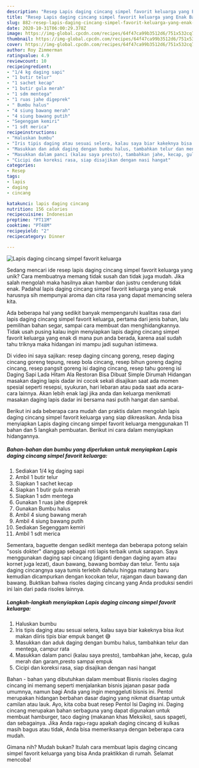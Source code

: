 ```yaml
---
description: "Resep Lapis daging cincang simpel favorit keluarga yang Enak Banget"
title: "Resep Lapis daging cincang simpel favorit keluarga yang Enak Banget"
slug: 882-resep-lapis-daging-cincang-simpel-favorit-keluarga-yang-enak-banget
date: 2020-10-31T06:00:29.378Z
image: https://img-global.cpcdn.com/recipes/64f47ca99b3512d6/751x532cq70/lapis-daging-cincang-simpel-favorit-keluarga-foto-resep-utama.jpg
thumbnail: https://img-global.cpcdn.com/recipes/64f47ca99b3512d6/751x532cq70/lapis-daging-cincang-simpel-favorit-keluarga-foto-resep-utama.jpg
cover: https://img-global.cpcdn.com/recipes/64f47ca99b3512d6/751x532cq70/lapis-daging-cincang-simpel-favorit-keluarga-foto-resep-utama.jpg
author: Roy Zimmerman
ratingvalue: 4.9
reviewcount: 10
recipeingredient:
- "1/4 kg daging sapi"
- "1 butir telur"
- "1 sachet kecap"
- "1 butir gula merah"
- "1 sdm mentega"
- "1 ruas jahe digeprek"
- " Bumbu halus"
- "4 siung bawang merah"
- "4 siung bawang putih"
- "Segenggam kemiri"
- "1 sdt merica"
recipeinstructions:
- "Haluskan bumbu"
- "Iris tipis daging atau sesuai selera, kalau saya biar kakeknya bisa ikut makan diiris tipis biar empuk banget 😅"
- "Masukkan dan aduk daging dengan bumbu halus, tambahkan telur dan mentega, campur rata"
- "Masukkan dalam panci (kalau saya presto), tambahkan jahe, kecap, gula merah dan garam,presto sampai empuk"
- "Cicipi dan koreksi rasa, siap disajikan dengan nasi hangat"
categories:
- Resep
tags:
- lapis
- daging
- cincang

katakunci: lapis daging cincang 
nutrition: 156 calories
recipecuisine: Indonesian
preptime: "PT11M"
cooktime: "PT48M"
recipeyield: "2"
recipecategory: Dinner

---
```



![Lapis daging cincang simpel favorit keluarga](https://img-global.cpcdn.com/recipes/64f47ca99b3512d6/751x532cq70/lapis-daging-cincang-simpel-favorit-keluarga-foto-resep-utama.jpg)

Sedang mencari ide resep lapis daging cincang simpel favorit keluarga yang unik? Cara membuatnya memang tidak susah dan tidak juga mudah. Jika salah mengolah maka hasilnya akan hambar dan justru cenderung tidak enak. Padahal lapis daging cincang simpel favorit keluarga yang enak harusnya sih mempunyai aroma dan cita rasa yang dapat memancing selera kita.

Ada beberapa hal yang sedikit banyak mempengaruhi kualitas rasa dari lapis daging cincang simpel favorit keluarga, pertama dari jenis bahan, lalu pemilihan bahan segar, sampai cara membuat dan menghidangkannya. Tidak usah pusing kalau ingin menyiapkan lapis daging cincang simpel favorit keluarga yang enak di mana pun anda berada, karena asal sudah tahu triknya maka hidangan ini mampu jadi suguhan istimewa.

Di video ini saya sajikan: resep daging cincang goreng, resep daging cincang goreng tepung, resep bola cincang, resep bihun goreng daging cincang, resep pangsit goreng isi daging cincang, resep tahu goreng isi Daging Sapi Lada Hitam Ala Restoran Bisa Dibuat Simple Dirumah Hidangan masakan daging lapis dadar ini cocok sekali disajikan saat ada momen spesial seperti resepsi, syukuran, hari lebaran atau pada saat ada acara-cara lainnya. Akan lebih enak lagi jika anda dan keluarga menikmati masakan daging lapis dadar ini bersama nasi putih hangat dan sambal.


Berikut ini ada beberapa cara mudah dan praktis dalam mengolah lapis daging cincang simpel favorit keluarga yang siap dikreasikan. Anda bisa menyiapkan Lapis daging cincang simpel favorit keluarga menggunakan 11 bahan dan 5 langkah pembuatan. Berikut ini cara dalam menyiapkan hidangannya.

<!--inarticleads1-->

##### Bahan-bahan dan bumbu yang diperlukan untuk menyiapkan Lapis daging cincang simpel favorit keluarga:

1. Sediakan 1/4 kg daging sapi
1. Ambil 1 butir telur
1. Siapkan 1 sachet kecap
1. Siapkan 1 butir gula merah
1. Siapkan 1 sdm mentega
1. Gunakan 1 ruas jahe digeprek
1. Gunakan  Bumbu halus
1. Ambil 4 siung bawang merah
1. Ambil 4 siung bawang putih
1. Sediakan Segenggam kemiri
1. Ambil 1 sdt merica


Sementara, baguette dengan sedikit mentega dan beberapa potong selain &#34;sosis dokter&#34; dianggap sebagai roti lapis terbaik untuk sarapan. Saya menggunakan daging sapi cincang (diganti dengan daging ayam atau kornet juga lezat), daun bawang, bawang bombay dan telur. Tentu saja daging cincangnya saya tumis terlebih dahulu hingga matang baru kemudian dicampurkan dengan kocokan telur, rajangan daun bawang dan bawang. Buktikan bahwa risoles daging cincang yang Anda produksi sendiri ini lain dari pada risoles lainnya. 

<!--inarticleads2-->

##### Langkah-langkah menyiapkan Lapis daging cincang simpel favorit keluarga:

1. Haluskan bumbu
1. Iris tipis daging atau sesuai selera, kalau saya biar kakeknya bisa ikut makan diiris tipis biar empuk banget 😅
1. Masukkan dan aduk daging dengan bumbu halus, tambahkan telur dan mentega, campur rata
1. Masukkan dalam panci (kalau saya presto), tambahkan jahe, kecap, gula merah dan garam,presto sampai empuk
1. Cicipi dan koreksi rasa, siap disajikan dengan nasi hangat


Bahan - bahan yang dibutuhkan dalam membuat Bisnis risoles daging cincang ini memang seperti menjalankan bisnis jajanan pasar pada umumnya, namun bagi Anda yang ingin menggeluti bisnis ini. Pentol merupakan hidangan berbahan dasar daging yang nikmat disantap untuk camilan atau lauk. Ayo, kita coba buat resep Pentol Isi Daging ini. Daging cincang merupakan bahan serbaguna yang dapat digunakan untuk membuat hamburger, taco daging (makanan khas Meksiko), saus spageti, dan sebagainya. Jika Anda ragu-ragu apakah daging cincang di kulkas masih bagus atau tidak, Anda bisa memeriksanya dengan beberapa cara mudah. 

Gimana nih? Mudah bukan? Itulah cara membuat lapis daging cincang simpel favorit keluarga yang bisa Anda praktikkan di rumah. Selamat mencoba!
